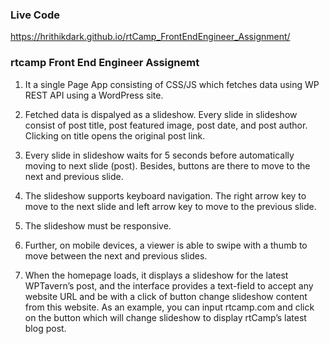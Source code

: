 ### Live Code

https://hrithikdark.github.io/rtCamp_FrontEndEngineer_Assignment/

### rtcamp Front End Engineer Assignemt

1. It a single Page App consisting of CSS/JS which fetches data using WP REST API   using a WordPress site.

2. Fetched data is dispalyed as a slideshow. Every slide in slideshow consist of post title, post featured image, post date, and post author. Clicking on title opens the original post link. 

3. Every slide in slideshow waits for 5 seconds before automatically moving to next slide (post). Besides, buttons are there to move to the next and previous slide.

4. The slideshow supports keyboard navigation. The right arrow key to move to the next slide and left arrow key to move to the previous slide.

5. The slideshow must be responsive.

6. Further, on mobile devices, a viewer is able to swipe with a thumb to move between the next and previous slides.

7. When the homepage loads, it displays a slideshow for the latest WPTavern’s post, and the interface provides a text-field to accept any website URL and be with a click of button change slideshow content from this website. As an example, you can input rtcamp.com and click on the button which will change slideshow to display rtCamp’s latest blog post.